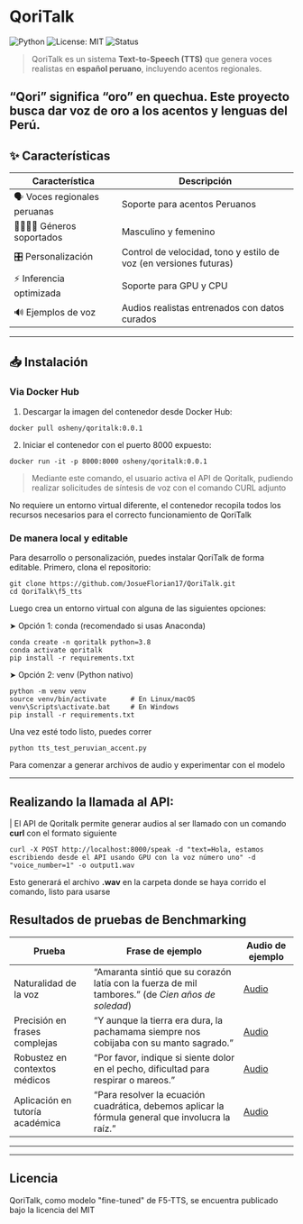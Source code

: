 # QoriTalk
![Python](https://img.shields.io/badge/Python-3.8%2B-blue)
![License: MIT](https://img.shields.io/badge/License-MIT-green.svg)
![Status](https://img.shields.io/badge/status-en%20desarrollo-yellow)

> QoriTalk es un sistema **Text-to-Speech (TTS)** que genera voces realistas en **español peruano**, incluyendo acentos regionales.

“Qori” significa “oro” en quechua. Este proyecto busca dar voz de oro a los acentos y lenguas del Perú.
---

## ✨ Características

| Característica                  | Descripción                                                                 |
|-------------------------------|-----------------------------------------------------------------------------|
| 🗣️ Voces regionales peruanas  | Soporte para acentos Peruanos                                                |
| 👨‍👩‍👧‍👦 Géneros soportados       | Masculino y femenino                                                       |
| 🎛️ Personalización            | Control de velocidad, tono y estilo de voz (en versiones futuras)          |
| ⚡ Inferencia optimizada       | Soporte para GPU y CPU                                                     |
| 🔊 Ejemplos de voz             | Audios realistas entrenados con datos curados                              |

---

## 📥 Instalación

### Via Docker Hub
1. Descargar la imagen del contenedor desde Docker Hub:

```
docker pull osheny/qoritalk:0.0.1
```

2. Iniciar el contenedor con el puerto 8000 expuesto:
```
docker run -it -p 8000:8000 osheny/qoritalk:0.0.1
```

> Mediante este comando, el usuario activa el API de Qoritalk, pudiendo realizar solicitudes de síntesis de voz con el comando CURL adjunto

No requiere un entorno virtual diferente, el contenedor recopila todos los recursos necesarios para el correcto funcionamiento de QoriTalk

### De manera local y editable
Para desarrollo o personalización, puedes instalar QoriTalk de forma editable. Primero, clona el repositorio:
```
git clone https://github.com/JosueFlorian17/QoriTalk.git
cd QoriTalk\f5_tts
```
Luego crea un entorno virtual con alguna de las siguientes opciones:

➤ Opción 1: conda (recomendado si usas Anaconda)
```
conda create -n qoritalk python=3.8
conda activate qoritalk
pip install -r requirements.txt
```

➤ Opción 2: venv (Python nativo)

```
python -m venv venv
source venv/bin/activate      # En Linux/macOS
venv\Scripts\activate.bat     # En Windows
pip install -r requirements.txt

```
Una vez esté todo listo, puedes correr
```
python tts_test_peruvian_accent.py
```
Para comenzar a generar archivos de audio y experimentar con el modelo

---
## Realizando la llamada al API:
| El API de Qoritalk permite generar audios al ser llamado con un comando **curl** con el formato siguiente
```
curl -X POST http://localhost:8000/speak -d "text=Hola, estamos escribiendo desde el API usando GPU con la voz número uno" -d "voice_number=1" -o output1.wav
```
Esto generará el archivo **.wav** en la carpeta donde se haya corrido el comando, listo para usarse
## Resultados de pruebas de Benchmarking

| Prueba                          | Frase de ejemplo                                                                                   | Audio de ejemplo                        |
|--------------------------------|--------------------------------------------------------------------------------------------------|---------------------------------------|
| Naturalidad de la voz           | “Amaranta sintió que su corazón latía con la fuerza de mil tambores.” (de *Cien años de soledad*) | [Audio](ruta-o-link-al-audio1.wav)    |
| Precisión en frases complejas   | “Y aunque la tierra era dura, la pachamama siempre nos cobijaba con su manto sagrado.”             | [Audio](ruta-o-link-al-audio2.wav)    |
| Robustez en contextos médicos   | “Por favor, indique si siente dolor en el pecho, dificultad para respirar o mareos.”              | [Audio](ruta-o-link-al-audio3.wav)    |
| Aplicación en tutoría académica | “Para resolver la ecuación cuadrática, debemos aplicar la fórmula general que involucra la raíz.”| [Audio](ruta-o-link-al-audio4.wav)    |

---



---
## Licencia
QoriTalk, como modelo "fine-tuned" de F5-TTS, se encuentra publicado bajo la licencia del MIT 
